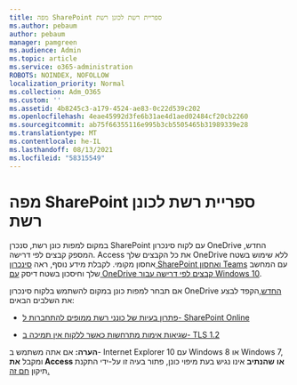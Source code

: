 ```yaml
---
title: מפה SharePoint ספריית רשת לכונן רשת
ms.author: pebaum
author: pebaum
manager: pamgreen
ms.audience: Admin
ms.topic: article
ms.service: o365-administration
ROBOTS: NOINDEX, NOFOLLOW
localization_priority: Normal
ms.collection: Adm_O365
ms.custom: ''
ms.assetid: 4b8245c3-a179-4524-ae83-0c22d539c202
ms.openlocfilehash: 4eae45992d3fe6b31ae4d1aed02484cf20cb2260
ms.sourcegitcommit: ab75f66355116e995b3cb5505465b31989339e28
ms.translationtype: MT
ms.contentlocale: he-IL
ms.lasthandoff: 08/13/2021
ms.locfileid: "58315549"
---
```

# <a name="map-a-sharepoint-library-to-a-network-drive"></a>מפה SharePoint ספריית רשת לכונן רשת

במקום למפות כונן רשת, סנכרן SharePoint עם לקוח סינכרון OneDrive החדש, המספק קבצים לפי דרישה. Access את כל הקבצים שלך OneDrive ללא שימוש בשטח אחסון מקומי. לקבלת מידע נוסף, ראה [סינכרון SharePoint ואחסון Teams](https://support.microsoft.com/office/sync-sharepoint-and-teams-files-with-your-computer-6de9ede8-5b6e-4503-80b2-6190f3354a88) עם המחשב שלך וחיסכון בשטח דיסק [עם OneDrive קבצים לפי דרישה עבור Windows 10](https://support.microsoft.com/office/save-disk-space-with-onedrive-files-on-demand-for-windows-10-0e6860d3-d9f3-4971-b321-7092438fb38e).

אם תבחר למפות כונן במקום להשתמש בלקוח סינכרון OneDrive [החדש,](https://support.microsoft.com/office/sync-sharepoint-and-teams-files-with-your-computer-6de9ede8-5b6e-4503-80b2-6190f3354a88)הקפד לבצע את השלבים הבאים:

- [פתרון בעיות של כונני רשת ממופים להתחברות ל- SharePoint Online](https://docs.microsoft.com/sharepoint/support/administration/troubleshoot-mapped-network-drives)

- [שגיאות אימות מתרחשות כאשר ללקוח אין תמיכה ב- TLS 1.2](https://docs.microsoft.com/sharepoint/troubleshoot/administration/authentication-errors-tls12-support#network-drive-mapped-to-a-sharepoint-library)  

**הערה:** אם אתה משתמש ב- Internet Explorer 10 עם Windows 8 או Windows 7, ומקבל **את Access או** **שהנתיב** אינו נגיש בעת מיפוי כונן, פתור בעיה זו על-ידי התקנת תיקון [חם זה.](https://support.microsoft.com/topic/error-when-you-open-a-sharepoint-document-library-in-windows-explorer-or-map-a-network-drive-to-the-library-after-you-install-internet-explorer-10-96e640ba-059f-9b09-bb91-2a0319ee8b1d)